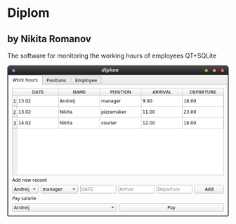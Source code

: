 # Diplom
## by Nikita Romanov

The software for monitoring the working hours of employees
QT+SQLite

![alt text](https://github.com/lakdemon/DiplomByNikitaRomanov/blob/master/sceenshot.png)

